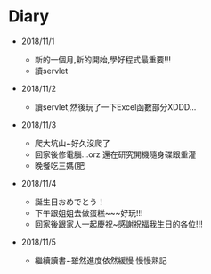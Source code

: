 # Diary

* 2018/11/1
  * 新的一個月,新的開始,學好程式最重要!!!
  * 讀servlet

* 2018/11/2
  * 讀servlet,然後玩了一下Excel函數部分XDDD...

* 2018/11/3
  * 爬大坑山~好久沒爬了
  * 回家後修電腦...orz 還在研究開機隨身碟跟重灌
  * 晚餐吃三媽(肥

* 2018/11/4
  * 誕生日おめでとう！
  * 下午跟姐姐去做蛋糕~~~好玩!!!
  * 回家後跟家人一起慶祝~感謝祝福我生日的各位!!!

* 2018/11/5
  * 繼續讀書~雖然進度依然緩慢 慢慢熟記
  